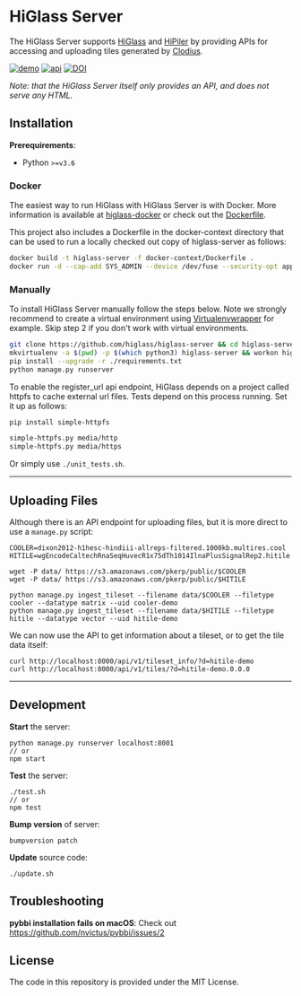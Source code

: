 # HiGlass Server

The HiGlass Server supports [HiGlass](https://github.com/higlass/higlass) and [HiPiler](https://github.com/flekschas/hipiler)
by providing APIs for accessing and uploading tiles generated by
[Clodius](https://github.com/higlass/clodius).

[![demo](https://img.shields.io/badge/higlass-👍-red.svg?colorB=0f5d92)](http://higlass.io)
[![api](https://img.shields.io/badge/api-documentation-red.svg?colorB=0f5d92)](API.md)
[![DOI](https://zenodo.org/badge/DOI/10.5281/zenodo.1308945.svg)](https://doi.org/10.5281/zenodo.1308945)


_Note: that the HiGlass Server itself only provides an API, and does not serve any HTML._

## Installation

**Prerequirements**:

- Python `>=v3.6`

### Docker

The easiest way to run HiGlass with HiGlass Server is with Docker. More information is available at [higlass-docker](https://github.com/higlass/higlass-docker#readme) or check out the [Dockerfile](docker-context/Dockerfile).

This project also includes a Dockerfile in the docker-context directory that can be used to run a locally checked out copy of higlass-server as follows:
```bash
docker build -t higlass-server -f docker-context/Dockerfile .
docker run -d --cap-add SYS_ADMIN --device /dev/fuse --security-opt apparmor:unconfined --name higlass-server higlass-server
```

### Manually

To install HiGlass Server manually follow the steps below. Note we strongly recommend to create a virtual environment using [Virtualenvwrapper](https://pypi.python.org/pypi/virtualenvwrapper) for example. Skip step 2 if you don't work with virtual environments.

```bash
git clone https://github.com/higlass/higlass-server && cd higlass-server
mkvirtualenv -a $(pwd) -p $(which python3) higlass-server && workon higlass-server
pip install --upgrade -r ./requirements.txt
python manage.py runserver
```

To enable the register_url api endpoint, HiGlass depends on a project called httpfs to cache external url files. Tests depend on this process running. Set it up as follows:
```bash
pip install simple-httpfs

simple-httpfs.py media/http
simple-httpfs.py media/https
```

Or simply use `./unit_tests.sh`.

---

## Uploading Files

Although there is an API endpoint for uploading files, but it is more direct to use a `manage.py` script:
```
COOLER=dixon2012-h1hesc-hindiii-allreps-filtered.1000kb.multires.cool
HITILE=wgEncodeCaltechRnaSeqHuvecR1x75dTh1014IlnaPlusSignalRep2.hitile

wget -P data/ https://s3.amazonaws.com/pkerp/public/$COOLER
wget -P data/ https://s3.amazonaws.com/pkerp/public/$HITILE

python manage.py ingest_tileset --filename data/$COOLER --filetype cooler --datatype matrix --uid cooler-demo
python manage.py ingest_tileset --filename data/$HITILE --filetype hitile --datatype vector --uid hitile-demo
```

We can now use the API to get information about a tileset, or to get the tile data itself:
```
curl http://localhost:8000/api/v1/tileset_info/?d=hitile-demo
curl http://localhost:8000/api/v1/tiles/?d=hitile-demo.0.0.0
```

---

## Development

**Start** the server:

```
python manage.py runserver localhost:8001
// or
npm start
```

**Test** the server:

```
./test.sh
// or
npm test
```

**Bump version** of server:

```
bumpversion patch
```

**Update** source code:

```
./update.sh
```

## Troubleshooting

**pybbi installation fails on macOS**: Check out https://github.com/nvictus/pybbi/issues/2

## License

The code in this repository is provided under the MIT License.

